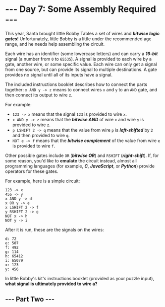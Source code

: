 # --- Day 7: Some Assembly Required ---

This year, Santa brought little Bobby Tables a set of wires and **_bitwise logic gates_**! Unfortunately, little Bobby is a little under the recommended age range, and he needs help assembling the circuit.

Each wire has an identifier (some lowercase letters) and can carry a **_16-bit_** signal (a number from `0` to `65535`). A signal is provided to each wire by a gate, another wire, or some specific value. Each wire can only get a signal from one source, but can provide its signal to multiple destinations. A gate provides no signal until all of its inputs have a signal.

The included instructions booklet describes how to connect the parts together: `x AND y -> z` means to connect wires `x` and `y` to an `AND` gate, and then connect its output to wire `z`.

For example:

  - `123 -> x` means that the signal `123` is provided to wire `x`.
  - `x AND y -> z` means that the **_bitwise AND_** of wire `x` and wire `y` is provided to wire `z`.
  - `p LSHIFT 2 -> q` means that the value from wire `p` is **_left-shifted_** by `2` and then provided to wire `q`.
  - `NOT e -> f` means that the **_bitwise complement_** of the value from wire `e` is provided to wire `f`.

Other possible gates include `OR` (**_bitwise OR_**) and `RSHIFT` (**_right-shift_**). If, for some reason, you'd like to **emulate** the circuit instead, almost all programming languages (for example, **_C_**, **_JavaScript_**, or **_Python_**) provide operators for these gates.

For example, here is a simple circuit:

```
123 -> x
456 -> y
x AND y -> d
x OR y -> e
x LSHIFT 2 -> f
y RSHIFT 2 -> g
NOT x -> h
NOT y -> i
```

After it is run, these are the signals on the wires:

```
d: 72
e: 507
f: 492
g: 114
h: 65412
i: 65079
x: 123
y: 456
```

In little Bobby's kit's instructions booklet (provided as your puzzle input), **what signal is ultimately provided to wire a?**

## --- Part Two ---

